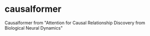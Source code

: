# causalformer
 Causalformer from "Attention for Causal Relationship Discovery from Biological Neural Dynamics"
